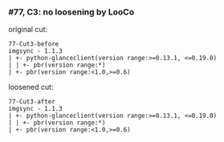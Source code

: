 ### #77, C3: no loosening by LooCo
original cut:

```
77-Cut3-before
imgsync - 1.1.3
| +- python-glanceclient(version range:>=0.13.1, <=0.19.0)
| | +- pbr(version range:*) 
| +- pbr(version range:<1.0,>=0.6)
```




loosened cut:
```
77-Cut3-after
imgsync - 1.1.3
| +- python-glanceclient(version range:>=0.13.1, <=0.19.0)
| | +- pbr(version range:*) 
| +- pbr(version range:<1.0,>=0.6)
```




